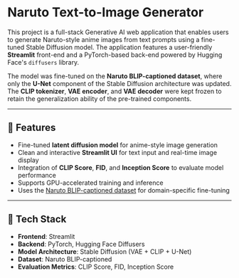 
# Naruto Text-to-Image Generator

This project is a full-stack Generative AI web application that enables users to generate Naruto-style anime images from text prompts using a fine-tuned Stable Diffusion model. The application features a user-friendly **Streamlit** front-end and a PyTorch-based back-end powered by Hugging Face's `diffusers` library.

The model was fine-tuned on the **Naruto BLIP-captioned dataset**, where only the **U-Net** component of the Stable Diffusion architecture was updated. The **CLIP tokenizer**, **VAE encoder**, and **VAE decoder** were kept frozen to retain the generalization ability of the pre-trained components.

---

## 🔧 Features

- Fine-tuned **latent diffusion model** for anime-style image generation
- Clean and interactive **Streamlit UI** for text input and real-time image display
- Integration of **CLIP Score**, **FID**, and **Inception Score** to evaluate model performance
- Supports GPU-accelerated training and inference
- Uses the [Naruto BLIP-captioned dataset](https://huggingface.co/datasets/lambdalabs/naruto-blip-captions) for domain-specific fine-tuning

---

## 🚀 Tech Stack

- **Frontend**: Streamlit
- **Backend**: PyTorch, Hugging Face Diffusers
- **Model Architecture**: Stable Diffusion (VAE + CLIP + U-Net)
- **Dataset**: Naruto BLIP-captioned
- **Evaluation Metrics**: CLIP Score, FID, Inception Score
